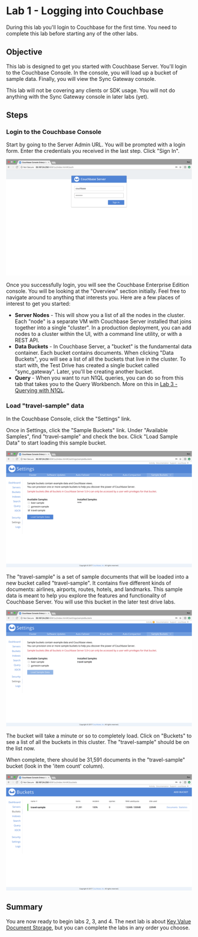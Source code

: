 # Lab 1 - Logging into Couchbase

During this lab you'll login to Couchbase for the first time. You need to complete this lab before starting any of the other labs.

## Objective

This lab is designed to get you started with Couchbase Server. You'll login to the Couchbase Console. In the console, you will load up a bucket of sample data. Finally, you will view the Sync Gateway console.

This lab will not be covering any clients or SDK usage. You will not do anything with the Sync Gateway console in later labs (yet).

## Steps

### Login to the Couchbase Console

Start by going to the Server Admin URL. You will be prompted with a login form. Enter the credentials you received in the last step. Click "Sign In".

![Travel-sample bucket](/images/1/0105-login.png)

Once you successfully login, you will see the Couchbase Enterprise Edition console. You will be looking at the "Overview" section initially. Feel free to navigate around to anything that interests you. Here are a few places of interest to get you started:

* __Server Nodes__ - This will show you a list of all the nodes in the cluster. Each "node" is a separate VM with Couchbase Server installed that joins together into a single "cluster". In a production deployment, you can add nodes to a cluster within the UI, with a command line utility, or with a REST API.
* __Data Buckets__ - In Couchbase Server, a "bucket" is the fundamental data container. Each bucket contains documents. When clicking "Data Buckets", you will see a list of all the buckets that live in the cluster. To start with, the Test Drive has created a single bucket called "sync_gateway". Later, you'll be creating another bucket.
* __Query__ - When you want to run N1QL queries, you can do so from this tab that takes you to the Query Workbench. More on this in [Lab 3 - Querying with N1QL](3%20-%20Querying%20with%20N1QL.md).

### Load "travel-sample" data

In the Couchbase Console, click the "Settings" link.

Once in Settings, click the "Sample Buckets" link. Under "Available Samples", find "travel-sample" and check the box. Click "Load Sample Data" to start loading this sample bucket.

![Travel-sample bucket](/images/1/0106-travel-sample.png)

The "travel-sample" is a set of sample documents that will be loaded into a new bucket called "travel-sample". It contains five different kinds of documents: airlines, airports, routes, hotels, and landmarks. This sample data is meant to help you explore the features and functionality of Couchbase Server. You will use this bucket in the later test drive labs.

![Loading travel-sample bucket](/images/1/0107-loading-travel-sample.png)

The bucket will take a minute or so to completely load. Click on "Buckets" to see a list of all the buckets in this cluster. The "travel-sample" should be on the list now.

When complete, there should be 31,591 documents in the "travel-sample" bucket (look in the 'item count' column).

![Travel sample completely loaded](/images/1/0108-bucket-complete.png)

## Summary

You are now ready to begin labs 2, 3, and 4. The next lab is about [Key Value Document Storage](2%20-%20Key%20Value%20Document%20Storage.md), but you can complete the labs in any order you choose.
